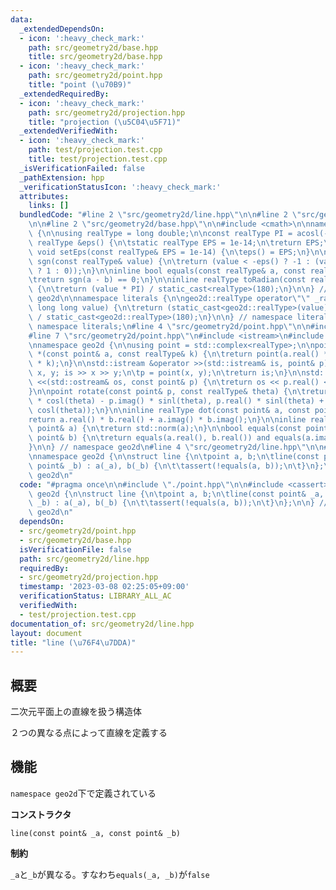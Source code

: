 ```yaml
---
data:
  _extendedDependsOn:
  - icon: ':heavy_check_mark:'
    path: src/geometry2d/base.hpp
    title: src/geometry2d/base.hpp
  - icon: ':heavy_check_mark:'
    path: src/geometry2d/point.hpp
    title: "point (\u70B9)"
  _extendedRequiredBy:
  - icon: ':heavy_check_mark:'
    path: src/geometry2d/projection.hpp
    title: "projection (\u5C04\u5F71)"
  _extendedVerifiedWith:
  - icon: ':heavy_check_mark:'
    path: test/projection.test.cpp
    title: test/projection.test.cpp
  _isVerificationFailed: false
  _pathExtension: hpp
  _verificationStatusIcon: ':heavy_check_mark:'
  attributes:
    links: []
  bundledCode: "#line 2 \"src/geometry2d/line.hpp\"\n\n#line 2 \"src/geometry2d/point.hpp\"\
    \n\n#line 2 \"src/geometry2d/base.hpp\"\n\n#include <cmath>\n\nnamespace geo2d\
    \ {\n\nusing realType = long double;\n\nconst realType PI = acosl(-1);\n\ninline\
    \ realType &eps() {\n\tstatic realType EPS = 1e-14;\n\treturn EPS;\n}\n\ninline\
    \ void setEps(const realType& EPS = 1e-14) {\n\teps() = EPS;\n}\n\ninline int\
    \ sgn(const realType& value) {\n\treturn (value < -eps() ? -1 : (value > +eps()\
    \ ? 1 : 0));\n}\n\ninline bool equals(const realType& a, const realType& b) {\n\
    \treturn sgn(a - b) == 0;\n}\n\ninline realType toRadian(const realType& value)\
    \ {\n\treturn (value * PI) / static_cast<realType>(180);\n}\n\n} // namespace\
    \ geo2d\n\nnamespace literals {\n\ngeo2d::realType operator\"\" _rad(unsigned\
    \ long long value) {\n\treturn (static_cast<geo2d::realType>(value) * geo2d::PI)\
    \ / static_cast<geo2d::realType>(180);\n}\n\n} // namespace literals\n\nusing\
    \ namespace literals;\n#line 4 \"src/geometry2d/point.hpp\"\n\n#include <complex>\n\
    #line 7 \"src/geometry2d/point.hpp\"\n#include <istream>\n#include <ostream>\n\
    \nnamespace geo2d {\n\nusing point = std::complex<realType>;\n\npoint operator\
    \ *(const point& a, const realType& k) {\n\treturn point(a.real() * k, a.imag()\
    \ * k);\n}\n\nstd::istream &operator >>(std::istream& is, point& p) {\n\trealType\
    \ x, y; is >> x >> y;\n\tp = point(x, y);\n\treturn is;\n}\n\nstd::ostream &operator\
    \ <<(std::ostream& os, const point& p) {\n\treturn os << p.real() << ' ' << p.imag();\n\
    }\n\npoint rotate(const point& p, const realType& theta) {\n\treturn point(p.real()\
    \ * cosl(theta) - p.imag() * sinl(theta), p.real() * sinl(theta) + p.imag() *\
    \ cosl(theta));\n}\n\ninline realType dot(const point& a, const point& b) {\n\t\
    return a.real() * b.real() + a.imag() * b.imag();\n}\n\ninline realType norm(const\
    \ point& a) {\n\treturn std::norm(a);\n}\n\nbool equals(const point& a, const\
    \ point& b) {\n\treturn equals(a.real(), b.real()) and equals(a.imag(), b.imag());\n\
    }\n\n} // namespace geo2d\n#line 4 \"src/geometry2d/line.hpp\"\n\n#include <cassert>\n\
    \nnamespace geo2d {\n\nstruct line {\n\tpoint a, b;\n\tline(const point& _a, const\
    \ point& _b) : a(_a), b(_b) {\n\t\tassert(!equals(a, b));\n\t}\n};\n\n} // namespace\
    \ geo2d\n"
  code: "#pragma once\n\n#include \"./point.hpp\"\n\n#include <cassert>\n\nnamespace\
    \ geo2d {\n\nstruct line {\n\tpoint a, b;\n\tline(const point& _a, const point&\
    \ _b) : a(_a), b(_b) {\n\t\tassert(!equals(a, b));\n\t}\n};\n\n} // namespace\
    \ geo2d\n"
  dependsOn:
  - src/geometry2d/point.hpp
  - src/geometry2d/base.hpp
  isVerificationFile: false
  path: src/geometry2d/line.hpp
  requiredBy:
  - src/geometry2d/projection.hpp
  timestamp: '2023-03-08 02:25:05+09:00'
  verificationStatus: LIBRARY_ALL_AC
  verifiedWith:
  - test/projection.test.cpp
documentation_of: src/geometry2d/line.hpp
layout: document
title: "line (\u76F4\u7DDA)"
---
```


## 概要

二次元平面上の直線を扱う構造体

２つの異なる点によって直線を定義する

## 機能

`namespace geo2d`下で定義されている

**コンストラクタ**
```
line(const point& _a, const point& _b)
```

**制約**

`_a`と`_b`が異なる。すなわち`equals(_a, _b)`が`false`
